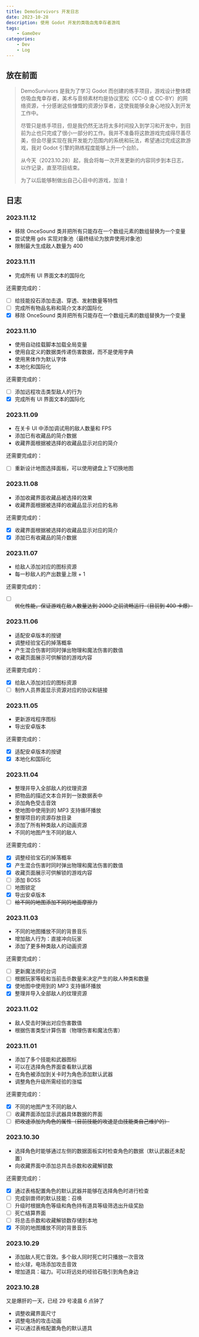```yaml
---
title: DemoSurvivors 开发日志
date: 2023-10-28
description: 使用 Godot 开发的类吸血鬼幸存者游戏
tags: 
    - GameDev
categories:
    - Dev
    - Log
---
```


## 放在前面

> DemoSurvivors 是我为了学习 Godot 而创建的练手项目，游戏设计整体模仿吸血鬼幸存者，美术与音频素材均是协议宽松（CC-0 或 CC-BY）的网络资源，十分感谢这些慷慨的资源分享者，这使我能够全身心地投入到开发工作中。
>
> 尽管只是练手项目，但是我仍然无法将太多时间投入到学习和开发中，到目前为止也只完成了很小一部分的工作。我并不准备将这款游戏完成得尽善尽美，但会尽量实现在我开发能力范围内的系统和玩法，希望通过完成这款游戏，我对 Godot 引擎的熟练程度能够上升一个台阶。
>
> 从今天（2023.10.28）起，我会将每一次开发更新的内容同步到本日志，以作记录，直至项目结束。
>
> 为了以后能够制做出自己心目中的游戏，加油！

## 日志

### 2023.11.12

- 移除 OnceSound 类并把所有只能存在一个数组元素的数组替换为一个变量
- 尝试使用 gds 实现对象池（最终结论为放弃使用对象池）
- 限制最大生成敌人数量为 400

### 2023.11.11

- 完成所有 UI 界面文本的国际化

还需要完成的：

- [ ] 给技能投石添加击退、穿透、发射数量等特性
- [ ] 完成所有物品名称和简介文本的国际化
- [x] 移除 OnceSound 类并把所有只能存在一个数组元素的数组替换为一个变量

### 2023.11.10

- 使用自动挂载脚本加载全局变量
- 使用自定义的数据类传递伤害数据，而不是使用字典
- 使用黑体作为默认字体
- 本地化和国际化

还需要完成的：

- [ ] 添加远程攻击类型敌人的行为
- [x] 完成所有 UI 界面文本的国际化

### 2023.11.09

- 在关卡 UI 中添加调试用的敌人数量和 FPS
- 添加已有收藏品的简介数据
- 收藏界面根据被选择的收藏品显示对应的简介

还需要完成的：

- [ ] 重新设计地图选择面板，可以使用键盘上下切换地图

### 2023.11.08

- 添加收藏界面收藏品被选择的效果
- 收藏界面根据被选择的收藏品显示对应的名称

还需要完成的：

- [x] 收藏界面根据被选择的收藏品显示对应的简介
- [x] 添加已有收藏品的简介数据

### 2023.11.07

- 给敌人添加对应的图标资源
- 每一秒敌人的产出数量上限 + 1

还需要完成的：

- [ ] ~~优化性能，保证游戏在敌人数量达到 2000 之前流畅运行（目前到 400 卡爆）~~

### 2023.11.06

- 适配安卓版本的按键
- 调整经验宝石的掉落概率
- 产生混合伤害时同时弹出物理和魔法伤害的数值
- 收藏页面展示可供解锁的游戏内容

还需要完成的：

- [x] 给敌人添加对应的图标资源
- [ ] 制作人员界面显示资源对应的协议和链接

### 2023.11.05

- 更新游戏程序图标
- 导出安卓版本

还需要完成的：

- [x] 适配安卓版本的按键
- [x] 本地化和国际化

### 2023.11.04

- 整理并导入全部敌人的纹理资源
- 把物品的描述文本合并到一张数据表中
- 添加角色受击音效
- 使地图中使用到的 MP3 支持循环播放
- 整理项目的资源存放目录
- 添加了所有种类敌人的动画资源
- 不同的地图产生不同的敌人

还需要完成的：

- [x] 调整经验宝石的掉落概率
- [x] 产生混合伤害时同时弹出物理和魔法伤害的数值
- [x] 收藏页面展示可供解锁的游戏内容
- [ ] 添加 BOSS
- [ ] 地图锁定
- [x] 导出安卓版本
- [ ] ~~给不同的地图添加不同的地面摩擦力~~

### 2023.11.03

- 不同的地图播放不同的背景音乐
- 增加敌人行为：直接冲向玩家
- 添加了更多种类敌人的动画资源

还需要完成的：

- [ ] 更新魔法师的台词
- [ ] 根据玩家等级和当前击杀数量来决定产生的敌人种类和数量
- [x] 使地图中使用到的 MP3 支持循环播放
- [x] 整理并导入全部敌人的纹理资源

### 2023.11.02

- 敌人受击时弹出对应伤害数值
- 根据伤害类型计算伤害（物理伤害和魔法伤害）

### 2023.11.01

- 添加了多个技能和武器图标
- 可以在选择角色界面查看默认武器
- 在角色被添加到关卡时为角色添加默认武器
- 调整角色升级所需经验的涨幅

还需要完成的：

- [x] 不同的地图产生不同的敌人
- [ ] 收藏界面添加显示武器具体数据的界面
- [ ] ~~把攻速添加为角色的属性（目前技能的攻速是由技能类自己维护的）~~

### 2023.10.30

- 选择角色时能够通过左侧的数据面板实时检查角色的数据（默认武器还未配置）
- 向收藏界面中添加总共击杀数和收藏解锁数

还需要完成的：

- [x] 通过表格配置角色的默认武器并能够在选择角色时进行检查
- [ ] 完成驯兽师的默认技能：召唤
- [ ] 升级时根据角色等级和角色持有道具等级筛选出升级奖励
- [ ] 死亡结算界面
- [ ] 将总击杀数和收藏解锁数存储到本地
- [x] 不同的地图播放不同的背景音乐

### 2023.10.29

- 添加敌人死亡音效。多个敌人同时死亡时只播放一次音效
- 给火球，电场添加攻击音效
- 增加道具：磁力。可以将远处的经验石吸引到角色身边

### 2023.10.28

又是爆肝的一天，已经 29 号凌晨 6 点钟了

- 调整收藏界面尺寸
- 调整电场的攻击动画
- 可以通过表格配置角色的默认道具
